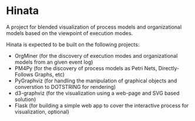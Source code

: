 # Hinata
A project for blended visualization of process models and organizational models based on the viewpoint of execution modes.

Hinata is expected to be built on the following projects:

* OrgMiner (for the discovery of execution modes and organizational models from an given event log)
* PM4Py (for the discovery of process models as Petri Nets, Directly-Follows Graphs, etc)
* PyGraphviz (for handling the manipulation of graphical objects and converstion to DOTSTRING for rendering)
* d3-graphviz (for the visualization using a web-page and SVG based solution)
* Flask (for building a simple web app to cover the interactive process for visualization, optional)
